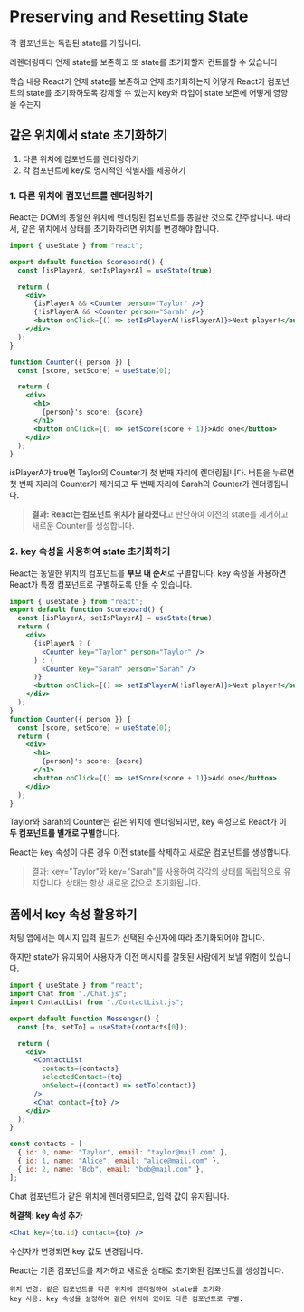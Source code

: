 # Preserving and Resetting State

각 컴포넌트는 독립된 state를 가집니다.

리렌더링마다 언제 state를 보존하고 또 state를 초기화할지 컨트롤할 수 있습니다

학습 내용
React가 언제 state를 보존하고 언제 초기화하는지
어떻게 React가 컴포넌트의 state를 초기화하도록 강제할 수 있는지
key와 타입이 state 보존에 어떻게 영향을 주는지

## 같은 위치에서 state 초기화하기

1. 다른 위치에 컴포넌트를 렌더링하기
2. 각 컴포넌트에 key로 명시적인 식별자를 제공하기

### 1. 다른 위치에 컴포넌트를 렌더링하기

React는 DOM의 동일한 위치에 렌더링된 컴포넌트를 동일한 것으로 간주합니다.
따라서, 같은 위치에서 상태를 초기화하려면 위치를 변경해야 합니다.

```jsx
import { useState } from "react";

export default function Scoreboard() {
  const [isPlayerA, setIsPlayerA] = useState(true);

  return (
    <div>
      {isPlayerA && <Counter person="Taylor" />}
      {!isPlayerA && <Counter person="Sarah" />}
      <button onClick={() => setIsPlayerA(!isPlayerA)}>Next player!</button>
    </div>
  );
}

function Counter({ person }) {
  const [score, setScore] = useState(0);

  return (
    <div>
      <h1>
        {person}'s score: {score}
      </h1>
      <button onClick={() => setScore(score + 1)}>Add one</button>
    </div>
  );
}
```

isPlayerA가 true면 Taylor의 Counter가 첫 번째 자리에 렌더링됩니다.
버튼을 누르면 첫 번째 자리의 Counter가 제거되고 두 번째 자리에 Sarah의 Counter가 렌더링됩니다.

> **결과: React는 컴포넌트 위치가 달라졌다**고 판단하여 이전의 state를 제거하고 새로운 Counter를 생성합니다.

### 2. key 속성을 사용하여 state 초기화하기

React는 동일한 위치의 컴포넌트를 **부모 내 순서**로 구별합니다.
key 속성을 사용하면 React가 특정 컴포넌트로 구별하도록 만들 수 있습니다.

```jsx
import { useState } from "react";
export default function Scoreboard() {
  const [isPlayerA, setIsPlayerA] = useState(true);
  return (
    <div>
      {isPlayerA ? (
        <Counter key="Taylor" person="Taylor" />
      ) : (
        <Counter key="Sarah" person="Sarah" />
      )}
      <button onClick={() => setIsPlayerA(!isPlayerA)}>Next player!</button>
    </div>
  );
}
function Counter({ person }) {
  const [score, setScore] = useState(0);
  return (
    <div>
      <h1>
        {person}'s score: {score}
      </h1>
      <button onClick={() => setScore(score + 1)}>Add one</button>
    </div>
  );
}
```

Taylor와 Sarah의 Counter는 같은 위치에 렌더링되지만,
key 속성으로 React가 이 **두 컴포넌트를 별개로 구별**합니다.

React는 key 속성이 다른 경우 이전 state를 삭제하고 새로운 컴포넌트를 생성합니다.

> 결과: key="Taylor"와 key="Sarah"를 사용하여 각각의 상태를 독립적으로 유지합니다.
> 상태는 항상 새로운 값으로 초기화됩니다.

## 폼에서 key 속성 활용하기

채팅 앱에서는 메시지 입력 필드가 선택된 수신자에 따라 초기화되어야 합니다.

하지만 state가 유지되어 사용자가 이전 메시지를 잘못된 사람에게 보낼 위험이 있습니다.

```jsx
import { useState } from "react";
import Chat from "./Chat.js";
import ContactList from "./ContactList.js";

export default function Messenger() {
  const [to, setTo] = useState(contacts[0]);

  return (
    <div>
      <ContactList
        contacts={contacts}
        selectedContact={to}
        onSelect={(contact) => setTo(contact)}
      />
      <Chat contact={to} />
    </div>
  );
}

const contacts = [
  { id: 0, name: "Taylor", email: "taylor@mail.com" },
  { id: 1, name: "Alice", email: "alice@mail.com" },
  { id: 2, name: "Bob", email: "bob@mail.com" },
];
```

Chat 컴포넌트가 같은 위치에 렌더링되므로, 입력 값이 유지됩니다.

**해결책: key 속성 추가**

```jsx
<Chat key={to.id} contact={to} />
```

수신자가 변경되면 key 값도 변경됩니다.

React는 기존 컴포넌트를 제거하고 새로운 상태로 초기화된 컴포넌트를 생성합니다.

```
위치 변경: 같은 컴포넌트를 다른 위치에 렌더링하여 state를 초기화.
key 사용: key 속성을 설정하여 같은 위치에 있어도 다른 컴포넌트로 구별.
```
